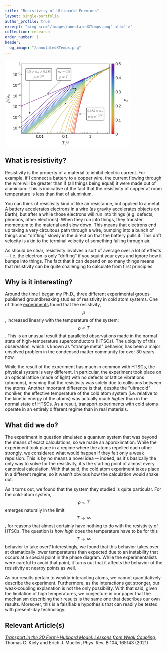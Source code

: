 ```yaml
---
title: "Resistivity of Ultracold Fermions"
layout: single-portfolio
author_profile: true
excerpt: "<img src='/images/annotatedXTemps.png' alt=''>"
collection: research
order_number: 1
header: 
  og_image: "/annotatedXTemps.png"
---
```


<img src="/images/annotatedXTemps.png" alt="isolated" width="400"/>

## What is resistivity?

Resistivity is the property of a material to inhibit electric current. For example, if I connect a battery to a copper wire, the current flowing through the wire will be greater than if (all things being equal) it were made out of aluminium. This is indicative of the fact that the resistivity of copper at room temperature is less than that of aluminium.

You can think of resistivity kind of like air resistance, but applied to a metal. A battery accelerates electrons in a wire (as gravity accelerates objects on Earth), but after a while those electrons will run into things (e.g. defects, phonons, other electrons). When they run into things, they transfer momentum to the material and slow down. This means that electrons end up taking a very circuitous path through a wire, bumping into a bunch of things and "drifting" slowly in the direction that the battery pulls it. This drift velocity is akin to the terminal velocity of something falling through air.

As should be clear, resistivity involves a sort of average over a lot of effects -- i.e. the electron is only "drifting" if you squint your eyes and ignore how it bumps into things. The fact that it can depend on so many things means that resistivity can be quite challenging to calculate from first principles.

## Why is it interesting?

Around the time I began my Ph.D., three different experimental groups published groundbreaking studies of resistivity in cold atom systems. One of those [experiments](https://www.science.org/doi/10.1126/science.aat4134) found that the resistivity, $$\rho$$, increased linearly with the temperature of the system: $$\rho\propto T$$. This is an unusual result that paralleled observations made in the normal state of high-temperature superconductors (HTSCs). The ubiquity of this observation, which is known as "strange metal" behavior, has been a major unsolved problem in the condensed matter community for over 30 years now.

While the result of the experiment has much in common with HTSCs, the physical system is very different. In particular, the experiment took place on an optical lattice (made of light) with no defects or lattice vibrations (phonons), meaning that the resistivity was solely due to collisions between the atoms. Another important difference is that, despite the "ultracold" moniker, the effective temperature of the cold atom system (i.e. relative to the kinetic energy of the atoms) was actually much _higher_ than in the normal state of HTSCs. As a result, transport experiments with cold atoms operate in an entirely different regime than in real materials.

## What did we do?

The experiment in question simulated a quantum system that was beyond the means of exact calculations, so we made an approximation. While the experiment took place in a regime where the atoms repelled each other strongly, we considered what would happen if they felt only a weak repulsion. This is by no means a novel idea -- indeed, as it's basically the only way to solve for the resistivity, it's the starting point of almost every canonical calculation. With that said, the cold atom experiment takes place in a different regime, so it wasn't obvious how the calculation would shake out.

As it turns out, we found that the system they studied is quite particular. For the cold-atom system, $$\rho\propto T$$ emerges naturally in the limit $$T\to\infty$$, for reasons that almost certainly have nothing to do with the resistivity of HTSCs. The question is _how high_ does the temperature have to be for this $$T\to\infty$$ behavior to take over? Interestingly, we found that this behavior takes over at dramatically lower temperatures than expected due to an instability that occurs at a special point in the phase diagram. While the experimentalists were careful to avoid that point, it turns out that it affects the behavior of the resistivity at nearby points as well.

As our results pertain to weakly-interacting atoms, we cannot quantitatively describe the experiment. Furthermore, as the interactions get stronger, our weak-coupling explanation is not the only possibility. With that said, given the limitation of high temperatures, we conjecture in our paper that the mechanism describing their results is the same one that describes our own results. Moreover, this is a falsifiable hypothesis that can readily be tested with present-day technology.

## Relevant Article(s)

[_Transport in the 2D Fermi-Hubbard Model: Lessons from Weak Coupling_](https://arxiv.org/abs/2106.04479), Thomas G. Kiely and Erich J. Mueller, Phys. Rev. B 104, 165143 (2021)
